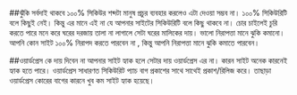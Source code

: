 ##ঝুঁকি সর্বদাই থাকবে
১০০% সিকিউর শব্দটা মানুষ প্রচুর ব্যবহার করলেও এটা দেওয়া সম্ভব না। ১০০% সিকিউরিটি বলে কিছুই নেই। কিন্তু এর মানে এই না যে আপনার সাইটের সিকিউরিটি বলে কিছু থাকবে না। চোর চাইলেই চুরি করতে পারে মনে করে ঘরের দরজায় তালা না লাগালে সেটা ঘরের মালিকের দায়। ভালো নিরাপত্তা মানে ঝুকি কমানো। আপনি কোন সাইট ১০০% নিরাপদ করতে পারবেন না , কিন্তু আপনি  নিরাপত্তা মানে ঝুকি কমাতে পারবেন।

##ওয়ার্ডপ্রেস কে দায় দিবেন না
আপনার সাইট হ্যাক হলে সেটার দায় ওয়ার্ডপ্রেস এর না। কারন সাইট অনেক কারনেই হ্যাক হতে পারে। ওয়ার্ডপ্রেস সাধারণত সিকিউরিট প্যাচ বাগ প্রকাশের সাথে সাথেই প্রকাশ/রিলিজ করে। তাছাড়া ওয়ার্ডপ্রেস কোরের বাগের কারনে খুব কম সাইট হ্যাক হয়েছে।